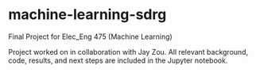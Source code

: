 # machine-learning-sdrg
Final Project for Elec_Eng 475 (Machine Learning)

Project worked on in collaboration with Jay Zou. All relevant background, code, results, and next steps are included in the Jupyter notebook.
